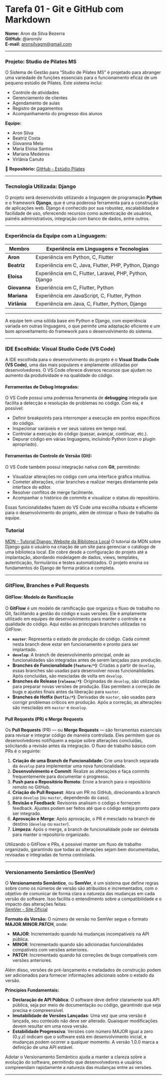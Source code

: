 # Tarefa 01 - Git e GitHub com Markdown

**Nome:** Aron da Silva Bezerra  
**GitHub:** @aronslv  
**E-mail:** aronsilvagm@gmail.com  

---

### **Projeto: Studio de Pilates MS**  
O Sistema de Gestão para “Studio de Pilates MS” é projetado para abranger uma variedade de funções essenciais para o funcionamento eficaz de um pequeno estúdio de Pilates. Este sistema inclui:  
- Controle de atividades  
- Gerenciamento de clientes  
- Agendamento de aulas  
- Registro de pagamentos  
- Acompanhamento do progresso dos alunos  

**Equipe:**  
- Aron Silva  
- Beatriz Costa  
- Giovanna Melo  
- Maria Eloísa Santos  
- Mariana Medeiros  
- Virlânia Canuto  

🔗 **Repositório:** [GitHub - Estúdio Pilates](https://github.com/EL0ISA/estudio_pilates)

---

### **Tecnologia Utilizada: Django**  
O projeto será desenvolvido utilizando a linguagem de programação **Python** e o framework **Django**, que é uma poderosa ferramenta para a construção de aplicações web. Django é conhecido por sua robustez, escalabilidade e facilidade de uso, oferecendo recursos como autenticação de usuários, painéis administrativos, integração com banco de dados, entre outros. 

---

### **Experiência da Equipe com a Linguagem:**

| Membro    | Experiência em Linguagens e Tecnologias                      |
|-----------|--------------------------------------------------------------|
| **Aron**  | Experiência em Python, C, Flutter                            |
| **Beatriz**| Experiência em C, Java, Flutter, PHP, Python, Django        |
| **Eloisa** | Experiência em C, Flutter, Laravel, PHP, Python, Django     |
| **Giovanna** | Experiência em C, Flutter, Python                         |
| **Mariana** | Experiência em JavaScript, C, Flutter, Python              |
| **Virlânia** | Experiência em Java, C, Flutter, Python, Django           |

---

A equipe tem uma sólida base em Python e Django, com experiência variada em outras linguagens, o que permite uma adaptação eficiente e um bom aproveitamento do framework para o desenvolvimento do sistema.

---

### **IDE Escolhida: Visual Studio Code (VS Code)**  
A IDE escolhida para o desenvolvimento do projeto é o **Visual Studio Code (VS Code)**, uma das mais populares e amplamente utilizadas por desenvolvedores. O VS Code oferece diversos recursos que ajudam no aumento da produtividade e na qualidade do código.

#### **Ferramentas de Debug Integradas:**
O VS Code possui uma poderosa ferramenta de **debugging** integrada que facilita a detecção e resolução de problemas no código. Com ela, é possível:
- Definir breakpoints para interromper a execução em pontos específicos do código.
- Inspecionar variáveis e ver seus valores em tempo real.
- Controlar a execução do código (passar, avançar, continuar, etc.).
- Depurar código em várias linguagens, incluindo Python (com o plugin apropriado).
  
#### **Ferramentas de Controle de Versão (Git):**
O VS Code também possui integração nativa com **Git**, permitindo:
- Visualizar alterações no código com uma interface gráfica intuitiva.
- Cometer alterações, criar branches e realizar merges diretamente pela interface do editor.
- Resolver conflitos de merge facilmente.
- Acompanhar o histórico de commits e visualizar o status do repositório.
  
Essas funcionalidades fazem do VS Code uma escolha robusta e eficiente para o desenvolvimento do projeto, além de otimizar o fluxo de trabalho da equipe.

### Tutorial

[MDN - Tutorial Django: Website da Biblioteca Local](https://developer.mozilla.org/pt-BR/docs/Learn_web_development/Extensions/Server-side/Django/Tutorial_local_library_website)
 O tutorial da MDN sobre Django guia o usuário na criação de um site para gerenciar o catálogo de uma biblioteca local. Ele cobre desde a configuração do projeto até a implantação, abordando modelagem de dados, views, templates, autenticação, formulários e testes automatizados. O projeto ensina os fundamentos do Django de forma prática e completa.

---

### **GitFlow, Branches e Pull Requests**

#### **GitFlow: Modelo de Ramificação**
O **GitFlow** é um modelo de ramificação que organiza o fluxo de trabalho no Git, facilitando a gestão do código e suas versões. Ele é amplamente utilizado em equipes de desenvolvimento para manter o controle e a qualidade do código. Aqui estão as principais branches utilizadas no GitFlow:

- **`master`**: Representa o estado de produção do código. Cada commit nesta branch deve estar em funcionamento e pronto para ser implantado.
- **`develop`**: A branch de desenvolvimento principal, onde as funcionalidades são integradas antes de serem lançadas para produção.
- **Branches de Funcionalidade (`feature/*`)**: Criadas a partir de `develop`, essas branches são usadas para desenvolver novas funcionalidades. Após concluídas, são mescladas de volta em `develop`.
- **Branches de Release (`release/*`)**: Originadas de `develop`, são utilizadas para preparar novas versões de produção. Elas permitem a correção de bugs e ajustes finais antes da liberação para `master`.
- **Branches de Hotfix (`hotfix/*`)**: Derivadas de `master`, são usadas para corrigir problemas críticos em produção. Após a correção, as alterações são mescladas em `master` e `develop`.

#### **Pull Requests (PR) e Merge Requests**
Os **Pull Requests** (PR) — ou **Merge Requests** — são ferramentas essenciais para revisar e integrar código de maneira controlada. Eles permitem que os desenvolvedores notifiquem a equipe sobre alterações concluídas, solicitando a revisão antes da integração. O fluxo de trabalho básico com PRs é o seguinte:

1. **Criação de uma Branch de Funcionalidade**: Crie uma branch separada da `develop` para implementar uma nova funcionalidade.
2. **Desenvolvimento e Commit**: Realize as alterações e faça commits frequentemente para documentar o progresso.
3. **Push para o Repositório Remoto**: Envie a branch para o repositório remoto no GitHub.
4. **Criação do Pull Request**: Abra um PR no GitHub, direcionando a branch para `develop` (ou `master`, dependendo do caso).
5. **Revisão e Feedback**: Revisores analisam o código e fornecem feedback. Ajustes podem ser feitos até que o código esteja pronto para ser integrado.
6. **Aprovação e Merge**: Após aprovação, o PR é mesclado na branch de destino (`develop` ou `master`).
7. **Limpeza**: Após o merge, a branch de funcionalidade pode ser deletada para manter o repositório organizado.

Utilizando o GitFlow e PRs, é possível manter um fluxo de trabalho organizado, garantindo que todas as alterações sejam bem documentadas, revisadas e integradas de forma controlada.

---

### **Versionamento Semântico (SemVer)**  
O **Versionamento Semântico**, ou **SemVer**, é um sistema que define regras sobre como os números de versão são atribuídos e incrementados, com o objetivo de comunicar de forma clara a natureza das mudanças em cada versão do software. Isso facilita o entendimento sobre a compatibilidade e o impacto das alterações feitas.  
[SemVer - Site Oficial](https://semver.org/lang/pt-BR/)

**Formato da Versão:**
O número de versão no SemVer segue o formato **MAJOR.MINOR.PATCH**, onde:
- **MAJOR**: Incrementado quando há mudanças incompatíveis na API pública.
- **MINOR**: Incrementado quando são adicionadas funcionalidades compatíveis com versões anteriores.
- **PATCH**: Incrementado quando há correções de bugs compatíveis com versões anteriores.

Além disso, versões de pré-lançamento e metadados de construção podem ser adicionados para fornecer informações adicionais sobre o estado da versão.

**Princípios Fundamentais:**
- **Declaração de API Pública**: O software deve definir claramente sua API pública, seja por meio de documentação ou código, garantindo que seja precisa e compreensível.
- **Imutabilidade de Versões Lançadas**: Uma vez que uma versão é lançada, seu conteúdo não deve ser alterado. Quaisquer modificações devem resultar em uma nova versão.
- **Estabilidade Progressiva**: Versões com número MAJOR igual a zero (0.y.z) indicam que o software está em desenvolvimento inicial, e mudanças podem ocorrer a qualquer momento. A versão 1.0.0 marca a definição de uma API estável.

Adotar o Versionamento Semântico ajuda a manter a clareza sobre a evolução do software, permitindo que desenvolvedores e usuários compreendam rapidamente a natureza das mudanças entre as versões.

---
